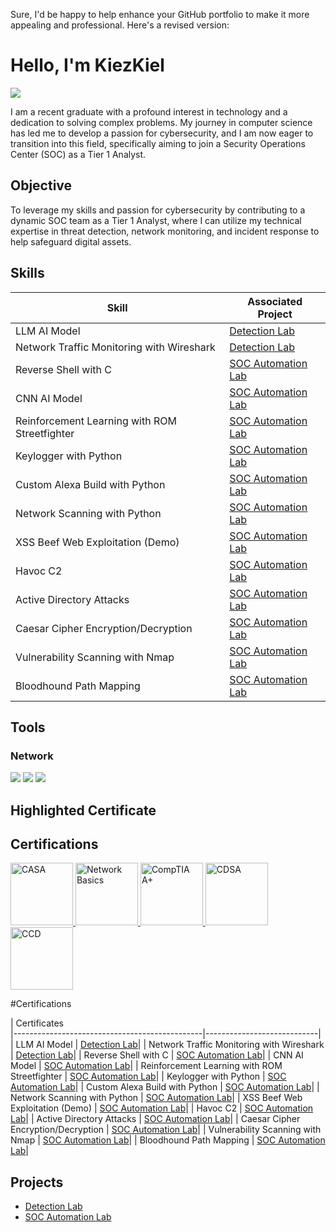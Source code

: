 Sure, I'd be happy to help enhance your GitHub portfolio to make it more appealing and professional. Here's a revised version:

# Hello, I'm KiezKiel

<a href="https://linkedin.com/in/kiezkiel"><img src="https://img.shields.io/badge/-LinkedIn-0072b1?&style=for-the-badge&logo=linkedin&logoColor=white" /></a>

I am a recent graduate with a profound interest in technology and a dedication to solving complex problems. My journey in computer science has led me to develop a passion for cybersecurity, and I am now eager to transition into this field, specifically aiming to join a Security Operations Center (SOC) as a Tier 1 Analyst.

## Objective

To leverage my skills and passion for cybersecurity by contributing to a dynamic SOC team as a Tier 1 Analyst, where I can utilize my technical expertise in threat detection, network monitoring, and incident response to help safeguard digital assets.

## Skills

| Skill                                         | Associated Project         |
|-----------------------------------------------|----------------------------|
| LLM AI Model                                  | <a href="https://github.com/yourusername/Detection-Lab">Detection Lab</a>|
| Network Traffic Monitoring with Wireshark     | <a href="https://github.com/yourusername/Detection-Lab">Detection Lab</a>|
| Reverse Shell with C                          | <a href="https://github.com/yourusername/SOC-Automation-Lab">SOC Automation Lab</a>|
| CNN AI Model                                  | <a href="https://github.com/yourusername/SOC-Automation-Lab">SOC Automation Lab</a>|
| Reinforcement Learning with ROM Streetfighter | <a href="https://github.com/yourusername/SOC-Automation-Lab">SOC Automation Lab</a>|
| Keylogger with Python                         | <a href="https://github.com/yourusername/SOC-Automation-Lab">SOC Automation Lab</a>|
| Custom Alexa Build with Python                | <a href="https://github.com/yourusername/SOC-Automation-Lab">SOC Automation Lab</a>|
| Network Scanning with Python                  | <a href="https://github.com/yourusername/SOC-Automation-Lab">SOC Automation Lab</a>|
| XSS Beef Web Exploitation (Demo)              | <a href="https://github.com/yourusername/SOC-Automation-Lab">SOC Automation Lab</a>|
| Havoc C2                                      | <a href="https://github.com/yourusername/SOC-Automation-Lab">SOC Automation Lab</a>|
| Active Directory Attacks                      | <a href="https://github.com/yourusername/SOC-Automation-Lab">SOC Automation Lab</a>|
| Caesar Cipher Encryption/Decryption           | <a href="https://github.com/yourusername/SOC-Automation-Lab">SOC Automation Lab</a>|
| Vulnerability Scanning with Nmap              | <a href="https://github.com/yourusername/SOC-Automation-Lab">SOC Automation Lab</a>|
| Bloodhound Path Mapping                       | <a href="https://github.com/yourusername/SOC-Automation-Lab">SOC Automation Lab</a>|

## Tools

### Network
<div>
    <img src="https://img.shields.io/badge/-Wireshark-1679A7?&style=for-the-badge&logo=Wireshark&logoColor=white" />
    <img src="https://img.shields.io/badge/-Suricata-EF3B2D?&style=for-the-badge&logo=Suricata&logoColor=white" />
    <img src="https://img.shields.io/badge/-Zeek-777BB4?&style=for-the-badge&logo=Zeek&logoColor=white" />
</div>




</div>

## Highlighted Certificate
## Certifications

<div>
    <a href="https://www.credly.com/badges/a603c956-52ce-4db7-bdfd/public_url" target="_blank">
        <img src="https://images.credly.com/size/340x340/images/2f73db94-bd85-4391-8885-6c14862457eb/image.png" alt="CASA" style="width: 100px; height: 100px;"/>
    </a>
    <a href="https://www.credly.com/badges/a603c956-52ce-4db7-bdfd-4d017ef35f62/public_url" target="_blank">
        <img src="https://images.credly.com/size/110x110/images/5bdd6a39-3e03-4444-9510-ecff80c9ce79/image.png" alt="Network Basics" style="width: 100px; height: 100px;"/>
    </a>
    <a href="https://www.credly.com/badges/[insert-link-for-A+]/public_url" target="_blank">
        <img src="https://images.credly.com/size/340x340/images/20082fc1-94af-4773-9df0-28856b566748/image.png" alt="CompTIA A+" style="width: 100px; height: 100px;"/>
    </a>
    <a href="https://www.credly.com/badges/[insert-link-for-CDSA]/public_url" target="_blank">
        <img src="https://images.credly.com/size/340x340/images/40d181b7-80c6-415d-b8e1-b48bbce7be56/image.png" alt="CDSA" style="width: 100px; height: 100px;"/>
    </a>
    <a href="https://www.credly.com/badges/[insert-link-for-CCD]/public_url" target="_blank">
        <img src="https://images.credly.com/size/340x340/images/242902b5-f527-42ad-865e-977c9e1b5b58/image.png" alt="CCD" style="width: 100px; height: 100px;"/>
    </a>
</div>


#Certifications

| Certificates                                     
|-----------------------------------------------|----------------------------|
| LLM AI Model                                  | <a href="https://github.com/yourusername/Detection-Lab">Detection Lab</a>|
| Network Traffic Monitoring with Wireshark     | <a href="https://github.com/yourusername/Detection-Lab">Detection Lab</a>|
| Reverse Shell with C                          | <a href="https://github.com/yourusername/SOC-Automation-Lab">SOC Automation Lab</a>|
| CNN AI Model                                  | <a href="https://github.com/yourusername/SOC-Automation-Lab">SOC Automation Lab</a>|
| Reinforcement Learning with ROM Streetfighter | <a href="https://github.com/yourusername/SOC-Automation-Lab">SOC Automation Lab</a>|
| Keylogger with Python                         | <a href="https://github.com/yourusername/SOC-Automation-Lab">SOC Automation Lab</a>|
| Custom Alexa Build with Python                | <a href="https://github.com/yourusername/SOC-Automation-Lab">SOC Automation Lab</a>|
| Network Scanning with Python                  | <a href="https://github.com/yourusername/SOC-Automation-Lab">SOC Automation Lab</a>|
| XSS Beef Web Exploitation (Demo)              | <a href="https://github.com/yourusername/SOC-Automation-Lab">SOC Automation Lab</a>|
| Havoc C2                                      | <a href="https://github.com/yourusername/SOC-Automation-Lab">SOC Automation Lab</a>|
| Active Directory Attacks                      | <a href="https://github.com/yourusername/SOC-Automation-Lab">SOC Automation Lab</a>|
| Caesar Cipher Encryption/Decryption           | <a href="https://github.com/yourusername/SOC-Automation-Lab">SOC Automation Lab</a>|
| Vulnerability Scanning with Nmap              | <a href="https://github.com/yourusername/SOC-Automation-Lab">SOC Automation Lab</a>|
| Bloodhound Path Mapping                       | <a href="https://github.com/yourusername/SOC-Automation-Lab">SOC Automation Lab</a>|

## Projects

- <a href="https://github.com/yourusername/Detection-Lab">Detection Lab</a>
- <a href="https://github.com/yourusername/SOC-Automation-Lab">SOC Automation Lab</a>



